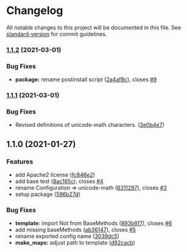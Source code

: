 # Changelog

All notable changes to this project will be documented in this file. See [standard-version](https://github.com/conventional-changelog/standard-version) for commit guidelines.

### [1.1.2](https://github.com/AmerMathSoc/mathjax-unicode-math/compare/v1.1.1...v1.1.2) (2021-03-01)


### Bug Fixes

* **package:** rename postinstall script ([2a4af8c](https://github.com/AmerMathSoc/mathjax-unicode-math/commit/2a4af8c956cf50634562e841c32acfbe08103259)), closes [#9](https://github.com/AmerMathSoc/mathjax-unicode-math/issues/9)

### [1.1.1](https://github.com/AmerMathSoc/mathjax-unicode-math/compare/v1.1.0...v1.1.1) (2021-03-01)


### Bug Fixes

* Revised definitions of unicode-math characters. ([3e0b4e7](https://github.com/AmerMathSoc/mathjax-unicode-math/commit/3e0b4e7b91a40ea9bebf182fd33e71ea602cd162))

## 1.1.0 (2021-01-27)


### Features

* add Apache2 license ([fc846e2](https://github.com/AmerMathSoc/mathjax-unicode-math/commit/fc846e2472831acbe0a82bffbed5ad55a89c12e7))
* add base test ([8ac165c](https://github.com/AmerMathSoc/mathjax-unicode-math/commit/8ac165c2fb32b464fb4eafc99c4ce8bd39661431)), closes [#4](https://github.com/AmerMathSoc/mathjax-unicode-math/issues/4)
* rename Configuration => unicode-math ([8311297](https://github.com/AmerMathSoc/mathjax-unicode-math/commit/831129748a45b4f82012cf03efbec4514bce9e22)), closes [#3](https://github.com/AmerMathSoc/mathjax-unicode-math/issues/3)
* setup package ([596b27d](https://github.com/AmerMathSoc/mathjax-unicode-math/commit/596b27d2ab3fb58d7600a22f2886cda590ada48d))


### Bug Fixes

* **template:** import Not from BaseMethods ([893b6f7](https://github.com/AmerMathSoc/mathjax-unicode-math/commit/893b6f771faf836162e91d210fe0fa00e847edee)), closes [#6](https://github.com/AmerMathSoc/mathjax-unicode-math/issues/6)
* add missing baseMethods ([ab36147](https://github.com/AmerMathSoc/mathjax-unicode-math/commit/ab36147cc76f69b8f8dedb618e06bcab89a3dac0)), closes [#5](https://github.com/AmerMathSoc/mathjax-unicode-math/issues/5)
* rename exported config name ([3039dc5](https://github.com/AmerMathSoc/mathjax-unicode-math/commit/3039dc5e65b073f7f46fb2dba10424f1e997868d))
* **make_maps:** adjust path to template ([d92cacb](https://github.com/AmerMathSoc/mathjax-unicode-math/commit/d92cacb048e802ee7d785326156511de38a0acaf))
